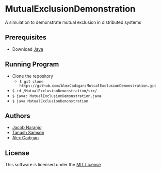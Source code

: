 # MutualExclusionDemonstration
A simulation to demonstrate mutual exclusion in distributed systems

## Prerequisites
* Download [Java](http://www.oracle.com/technetwork/java/javase/downloads/index.html)

## Running Program
* Clone the repository
	* `$ git clone https://github.com/AlexCadigan/MutualExclusionDemonstration.git`
* `$ cd /MutualExclusionDemonstration/src/`
* `$ javac MutualExclusionDemonstration.java`
* `$ java MutualExclusionDemonstration`

## Authors
* [Jacob Naranjo](https://github.com/jacobnaran)
* [Tanush Samson](https://github.com/Tanflare)
* [Alex Cadigan](https://github.com/AlexCadigan)

## License
This software is licensed under the [MIT License](LICENSE)
